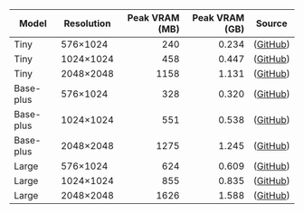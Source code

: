 | Model     | Resolution | Peak VRAM (MB) | Peak VRAM (GB) | Source        |
| --------- | ---------- | -------------: | -------------: | ------------- |
| Tiny      | 576×1024   |            240 |          0.234 | ([GitHub][1]) |
| Tiny      | 1024×1024  |            458 |          0.447 | ([GitHub][1]) |
| Tiny      | 2048×2048  |           1158 |          1.131 | ([GitHub][1]) |
| Base-plus | 576×1024   |            328 |          0.320 | ([GitHub][1]) |
| Base-plus | 1024×1024  |            551 |          0.538 | ([GitHub][1]) |
| Base-plus | 2048×2048  |           1275 |          1.245 | ([GitHub][1]) |
| Large     | 576×1024   |            624 |          0.609 | ([GitHub][1]) |
| Large     | 1024×1024  |            855 |          0.835 | ([GitHub][1]) |
| Large     | 2048×2048  |           1626 |          1.588 | ([GitHub][1]) |

[1]: https://github.com/facebookresearch/sam2/issues/118?utm_source=chatgpt.com "VRAM requirements/benchmarks? - facebookresearch/sam2"
